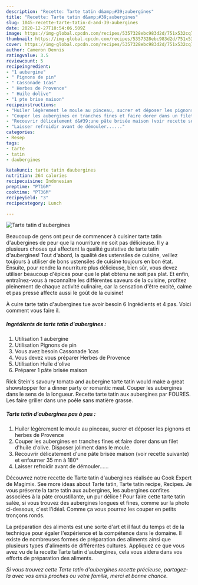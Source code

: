 ```yaml
---
description: "Recette: Tarte tatin d&amp;#39;aubergines"
title: "Recette: Tarte tatin d&amp;#39;aubergines"
slug: 1045-recette-tarte-tatin-d-and-39-aubergines
date: 2020-12-27T10:54:06.509Z
image: https://img-global.cpcdn.com/recipes/5357328ebc983d2d/751x532cq70/tarte-tatin-daubergines-photo-principale-de-la-recette.jpg
thumbnail: https://img-global.cpcdn.com/recipes/5357328ebc983d2d/751x532cq70/tarte-tatin-daubergines-photo-principale-de-la-recette.jpg
cover: https://img-global.cpcdn.com/recipes/5357328ebc983d2d/751x532cq70/tarte-tatin-daubergines-photo-principale-de-la-recette.jpg
author: Cameron Dennis
ratingvalue: 3.5
reviewcount: 5
recipeingredient:
- "1 aubergine"
- " Pignons de pin"
- " Cassonade 1cas"
- " Herbes de Provence"
- " Huile dolive"
- "1 pte brise maison"
recipeinstructions:
- "Huiler légèrement le moule au pinceau, sucrer et déposer les pignons et herbes de Provence"
- "Couper les aubergines en tranches fines et faire dorer dans un filet d&#39;huile d&#39;olive. Disposer joliment dans le moule."
- "Recouvrir délicatement d&#39;une pâte brisée maison (voir recette suivante) et enfourner 35 mn à 180°"
- "Laisser refroidir avant de démouler......"
categories:
- Resep
tags:
- tarte
- tatin
- daubergines

katakunci: tarte tatin daubergines 
nutrition: 264 calories
recipecuisine: Indonesian
preptime: "PT16M"
cooktime: "PT36M"
recipeyield: "3"
recipecategory: Lunch

---
```



![Tarte tatin d&#39;aubergines](https://img-global.cpcdn.com/recipes/5357328ebc983d2d/751x532cq70/tarte-tatin-daubergines-photo-principale-de-la-recette.jpg)

Beaucoup de gens ont peur de commencer à cuisiner tarte tatin d&#39;aubergines de peur que la nourriture ne soit pas délicieuse. Il y a plusieurs choses qui affectent la qualité gustative de tarte tatin d&#39;aubergines! Tout d'abord, la qualité des ustensiles de cuisine, veillez toujours à utiliser de bons ustensiles de cuisine toujours en bon état. Ensuite, pour rendre la nourriture plus délicieuse, bien sûr, vous devez utiliser beaucoup d'épices pour que le plat obtenu ne soit pas plat. Et enfin, entraînez-vous à reconnaître les différentes saveurs de la cuisine, profitez pleinement de chaque activité culinaire, car la sensation d'être excité, calme et pas pressé affecte aussi le goût de la cuisine!

<!--inarticleads1-->

À cuire tarte tatin d&#39;aubergines tue avoir besoin 6 Ingrédients et 4 pas. Voici comment vous faire il.

##### Ingrédients de tarte tatin d&#39;aubergines :

1. Utilisation 1 aubergine
1. Utilisation  Pignons de pin
1. Vous avez besoin  Cassonade 1cas
1. Vous devez vous préparer  Herbes de Provence
1. Utilisation  Huile d&#39;olive
1. Préparer 1 pâte brisée maison


Rick Stein&#39;s savoury tomato and aubergine tarte tatin would make a great showstopper for a dinner party or romantic meal. Couper les aubergines dans le sens de la longueur. Recette tarte tatin aux aubergines par FOURES. Les faire griller dans une poêle sans matière grasse. 

<!--inarticleads2-->

##### Tarte tatin d&#39;aubergines pas à pas :

1. Huiler légèrement le moule au pinceau, sucrer et déposer les pignons et herbes de Provence
1. Couper les aubergines en tranches fines et faire dorer dans un filet d&#39;huile d&#39;olive. Disposer joliment dans le moule.
1. Recouvrir délicatement d&#39;une pâte brisée maison (voir recette suivante) et enfourner 35 mn à 180°
1. Laisser refroidir avant de démouler......


Découvrez notre recette de Tarte tatin d&#39;aubergines réalisée au Cook Expert de Magimix. See more ideas about Tarte tatin, Tarte tatin recipe, Recipes. Je vous présente la tarte tatin aux aubergines, les aubergines confites associées à la pâte croustillante, un pur délice ! Pour faire cette tarte tatin salée, si vous trouvez des aubergines longues et fines, comme sur la photo ci-dessous, c&#39;est l&#39;idéal. Comme ça vous pourrez les couper en petits tronçons ronds. 

<!--inarticleads1-->

<p>
La préparation des aliments est une sorte d'art et il faut du temps et de la technique pour égaler l'expérience et la compétence dans le domaine. Il existe de nombreuses formes de préparation des aliments ainsi que plusieurs types d'aliments de différentes cultures. Appliquez ce que vous avez vu de la recette Tarte tatin d&#39;aubergines, cela vous aidera dans vos efforts de préparation des aliments.
</p>

<p>
<i>Si vous trouvez cette Tarte tatin d&#39;aubergines recette précieuse, partagez-la avec vos amis proches ou votre famille, merci et bonne chance.</i>
</p>
